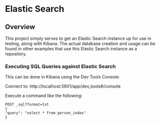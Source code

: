 # Elastic Search

## Overview

This project simply serves to get an Elastic Search instance up for use in testing, along with Kibana.  The actual database creation and usage can be found in other examples that use this Elastic Search instance as a repository.

### Executing SQL Queries against Elastic Search

This can be done in Kibana using the Dev Tools Console:

Connect to:  http://localhost:5601/app/dev_tools#/console

Execute a command like the following:
```shell
POST _sql?format=txt
{
"query": "select * from person_index"
}
```